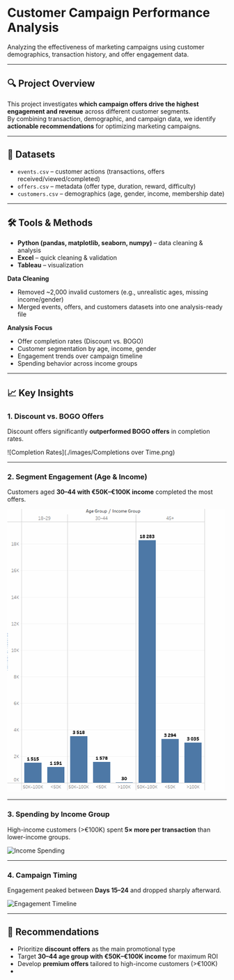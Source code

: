 # Customer Campaign Performance Analysis

Analyzing the effectiveness of marketing campaigns using customer demographics, transaction history, and offer engagement data.

---

## 🔍 Project Overview
This project investigates **which campaign offers drive the highest engagement and revenue** across different customer segments.  
By combining transaction, demographic, and campaign data, we identify **actionable recommendations** for optimizing marketing campaigns.

---

## 📂 Datasets
- `events.csv` – customer actions (transactions, offers received/viewed/completed)  
- `offers.csv` – metadata (offer type, duration, reward, difficulty)  
- `customers.csv` – demographics (age, gender, income, membership date)  
---

## 🛠️ Tools & Methods
- **Python (pandas, matplotlib, seaborn, numpy)** – data cleaning & analysis  
- **Excel** – quick cleaning & validation  
- **Tableau** – visualization  

**Data Cleaning**  
- Removed ~2,000 invalid customers (e.g., unrealistic ages, missing income/gender)  
- Merged events, offers, and customers datasets into one analysis-ready file  

**Analysis Focus**  
- Offer completion rates (Discount vs. BOGO)  
- Customer segmentation by age, income, gender  
- Engagement trends over campaign timeline  
- Spending behavior across income groups  

---

## 📈 Key Insights

### 1. Discount vs. BOGO Offers
Discount offers significantly **outperformed BOGO offers** in completion rates.  

![Completion Rates](./images/Completions over Time.png)

---

### 2. Segment Engagement (Age & Income)
Customers aged **30–44 with €50K–€100K income** completed the most offers.  

![Segment Analysis](images/Age_Group_vs_Income_Group.png)

---

### 3. Spending by Income Group
High-income customers (>€100K) spent **5× more per transaction** than lower-income groups.  

![Income Spending](./images/income_spending.png)

---

### 4. Campaign Timing
Engagement peaked between **Days 15–24** and dropped sharply afterward.  

![Engagement Timeline](./images/engagement_timeline.png)

---

## 🎯 Recommendations
- Prioritize **discount offers** as the main promotional type  
- Target **30–44 age group with €50K–€100K income** for maximum ROI  
- Develop **premium offers** tailored to high-income customers (>€100K)  
-

